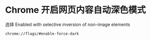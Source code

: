 # Chrome 开启网页内容自动深色模式

选择 Enabled with selective inversion of non-image elements

```text
chrome://flags/#enable-force-dark
```
